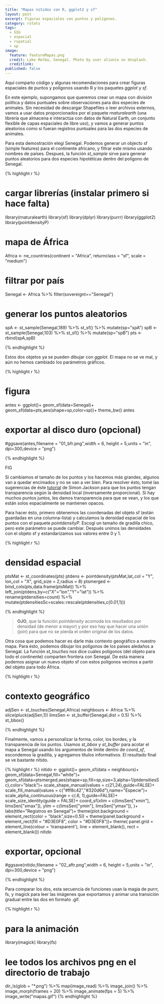 ```yaml
---
title: "Mapas nítidos con R, ggplot2 y sf"
layout: post
excerpt: Figuras espaciales con puntos y polígonos.
category: rstats
tags:
  - SIG
  - espacial
  - rspatial
  - sp
image: 
  feature: featureMapas.png
  credit: Lake Retba, Senegal. Photo by user aliunix on Unsplash.
  creditlink: 
published: false
---
```


Aquí comparto código y algunas recomendaciones para crear figuras espaciales de puntos y polígonos usando R y los paquetes _ggplot_ y _sf_. 

En este ejemplo, supongamos que queremos crear un mapa con división política y datos puntuales sobre observaciones para dos especies de animales. Sin necesidad de descargar Shapefiles o leer archivos externos, vamos a usar datos proporcionados por el paquete _rnaturalearth_ (una librería que almacena e interactúa con datos de Natural Earth, un conjunto flexible de capas espaciales de libre uso), y vamos a generar puntos aleatorios como si fueran registros puntuales para las dos especies de animales. 

Para esta demostración elegí Senegal. Podemos generar un objecto sf (simple features) para el continente africano, y filtrar este mismo usando nombres de países. Despueś, la función _st\_sample_ sirve para generar puntos aleatorios para dos especies hipotéticas dentro del polígono de Senegal. 

{% highlight r %}
# cargar librerías (instalar primero si hace falta)
library(rnaturalearth)
library(sf)
library(dplyr)
library(purrr)
library(ggplot2)
library(pointdensityP)

# mapa de África
Africa <- ne_countries(continent = "Africa", returnclass = "sf", scale = "medium")
# filtrar por país
Senegal <- Africa %>% filter(sovereignt=="Senegal")

# generar los puntos aleatorios
spA <- st_sample(Senegal,189) %>% st_sf() %>% mutate(sp="spA")
spB <- st_sample(Senegal,103) %>% st_sf() %>% mutate(sp="spB")
pts <- rbind(spA,spB)

{% endhighlight %}

Estos dos objetos ya se pueden dibujar con _ggplot_. El mapa no se ve mal, y aún no hemos cambiado los parámetros gráficos. 

{% highlight r %}
# figura 
antes <- 
  ggplot()+
  geom_sf(data=Senegal)+
  geom_sf(data=pts,aes(shape=sp,color=sp))+
  theme_bw()
antes
# exportar al disco duro (opcional)
#ggsave(antes,filename = "01_bfr.png",width = 6, height = 5,units = "in", dpi=300,device = "png")

{% endhighlight %}

FIG

Si cambiamos el tamaño de los puntos y los hacemos más grandes, algunos van a quedar encimados y no se van a ver bien. Para resolver ésto, tomé las sugerencias de éste [tutorial](https://drsimonj.svbtle.com/pretty-scatter-plots-with-ggplot2) de Simon Jackson para que los puntos tengan transparencia según la densidad local (inversamente proporcional). Si hay muchos puntos juntos, les damos transparencia para que se vean, y los que están solos espacialmente se mantienen opacos. 

Para hacer ésto, primero obtenemos las coordenadas del objeto sf (están guardadas en una columna-lista) y calculamos la densidad espacial de los puntos con el paquete _pointdensityP_. Escogí un tamaño de gradilla chico, pero este parámetro se puede cambiar. Después unimos las densidades con el objeto sf y estandarizamos sus valores entre 0 y 1. 

{% highlight r %}
# densidad espacial
ptsMat <- st_coordinates(pts)
ptdens <- pointdensity(ptsMat,lat_col = "Y",
                       lon_col = "X", grid_size = 2,radius = 8)
ptsmerged <- bind_cols(pts,data.frame(ptsMat)) %>% left_join(ptdens,by=c("X"="lon","Y"="lat")) %>% 
  rename(ptdensities=count) %>%
  mutate(ptdensitiesSc=scales::rescale(ptdensities,c(0.01,1)))

{% endhighlight %}

> **OJO**, que la función _pointdensity_ acomoda los resultados por densidad (de menor a mayor) y por eso hay que hacer una unión (join) para que no se pierda el orden original de los datos.  

Otra cosa que podemos hacer es darle más contexto geográfico a nuestro mapa. Para ésto, podemos dibujar los polígonos de los países aledaños a Senegal. La función _st\_touches_ nos dice cuáles polígonos (del objeto para todo el continente) comparten frontera con Senegal. De esta manera podemos asignar un nuevo objeto sf con estos polígonos vecinos a partir del objeto para todo África. 

{% highlight r %}
# contexto geográfico
adjSen <- st_touches(Senegal,Africa)
neighbours <- Africa %>% slice(pluck(adjSen,1))
limsSen <- st_buffer(Senegal,dist = 0.5) %>% st_bbox()

{% endhighlight %}

Finalmente, vamos a personalizar la forma, color, los bordes, y la transparencia de los puntos. Usamos _st\_bbox_ y _st\_buffer_ para acotar el mapa a Senegal usando los argumentos de límite dentro de _coord\_sf_, escondemos la gradilla, y agregamos títulos informativos. El resultado final se ve bastante nítido. 

{% highlight r %}
nitido <- 
  ggplot()+
  geom_sf(data = neighbours)+
  geom_sf(data=Senegal,fill="white")+
  geom_sf(data=ptsmerged,aes(shape=sp,fill=sp,size=3,alpha=1/ptdensitiesSc),color="black")+
  scale_shape_manual(values = c(21,24),guide=FALSE)+
  scale_fill_manual(values = c("#ff8c42","#320d6d"),name="Especie")+
  scale_alpha_continuous(range = c(.6, 1),guide=FALSE)+
  scale_size_identity(guide = FALSE)+
  coord_sf(xlim = c(limsSen["xmin"], limsSen["xmax"]), 
           ylim = c(limsSen["ymin"], limsSen["ymax"]),
  )+
  labs(title="Registros en Senegal")+
  theme(plot.background = element_rect(color = "black",size=0.5)) +
  theme(panel.background = element_rect(fill = "#D3E0F8", color = "#D3E0F8"))+
  theme(
    panel.grid = element_line(colour = 'transparent'), 
    line = element_blank(), 
    rect = element_blank())
nitido
# exportar, opcional
#ggsave(nitido,filename = "02_aftr.png",width = 6, height = 5,units = "in", dpi=300,device = "png")

{% endhighlight %}

Para comparar los dos, esta secuencia de funciones usan la magia de purrr, fs, y magick para leer las imágenes que exportamos y animar una transición gradual entre las dos en formato .gif. 

{% highlight r %}
# para la animación
library(magick)
library(fs)
# lee todos los archivos png en el directorio de trabajo
dir_ls(glob = "*.png") %>% map(image_read) %>% 
  image_join() %>% image_morph(frames = 20) %>%
  image_animate(fps = 5) %>% 
  image_write("mapas.gif")
{% endhighlight %}
